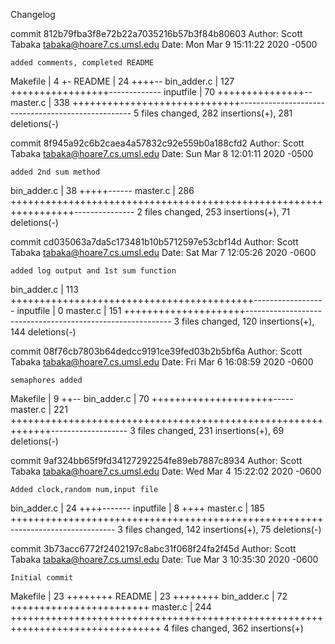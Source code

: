 Changelog

commit 812b79fba3f8e72b22a7035216b57b3f84b80603
Author: Scott Tabaka <tabaka@hoare7.cs.umsl.edu>
Date:   Mon Mar 9 15:11:22 2020 -0500

    added comments, completed README

 Makefile    |   4 +-
 README      |  24 ++++--
 bin_adder.c | 127 +++++++++++++++++-------------
 inputfile   |  70 +++++++++++++++--
 master.c    | 338 +++++++++++++++++++++++++++++---------------------------------------------------
 5 files changed, 282 insertions(+), 281 deletions(-)

commit 8f945a92c6b2caea4a57832c92e559b0a188cfd2
Author: Scott Tabaka <tabaka@hoare7.cs.umsl.edu>
Date:   Sun Mar 8 12:01:11 2020 -0500

    added 2nd sum method

 bin_adder.c |  38 +++++------
 master.c    | 286 +++++++++++++++++++++++++++++++++++++++++++++++++++++++++++++++++---------------
 2 files changed, 253 insertions(+), 71 deletions(-)

commit cd035063a7da5c173481b10b5712597e53cbf14d
Author: Scott Tabaka <tabaka@hoare7.cs.umsl.edu>
Date:   Sat Mar 7 12:05:26 2020 -0600

    added log output and 1st sum function

 bin_adder.c | 113 ++++++++++++++++++++++++++++++++++++++++++------------------
 inputfile   |   0
 master.c    | 151 +++++++++++++++++++++-----------------------------------------------------------
 3 files changed, 120 insertions(+), 144 deletions(-)

commit 08f76cb7803b64dedcc9191ce39fed03b2b5bf6a
Author: Scott Tabaka <tabaka@hoare7.cs.umsl.edu>
Date:   Fri Mar 6 16:08:59 2020 -0600

    semaphores added

 Makefile    |   9 ++--
 bin_adder.c |  70 +++++++++++++++++++++-----
 master.c    | 221 +++++++++++++++++++++++++++++++++++++++++++++++++++++++++++++-------------------
 3 files changed, 231 insertions(+), 69 deletions(-)

commit 9af324bb65f9fd34127292254fe89eb7887c8934
Author: Scott Tabaka <tabaka@hoare7.cs.umsl.edu>
Date:   Wed Mar 4 15:22:02 2020 -0600

    Added clock,random num,input file

 bin_adder.c |  24 ++++-------
 inputfile   |   8 ++++
 master.c    | 185 ++++++++++++++++++++++++++++++++++++++++++++++++++++++--------------------------
 3 files changed, 142 insertions(+), 75 deletions(-)

commit 3b73acc6772f2402197c8abc31f068f24fa2f45d
Author: Scott Tabaka <tabaka@hoare7.cs.umsl.edu>
Date:   Tue Mar 3 10:35:30 2020 -0600

    Initial commit

 Makefile    |  23 ++++++++
 README      |  23 ++++++++
 bin_adder.c |  72 ++++++++++++++++++++++++
 master.c    | 244 ++++++++++++++++++++++++++++++++++++++++++++++++++++++++++++++++++++++++++++++++
 4 files changed, 362 insertions(+)